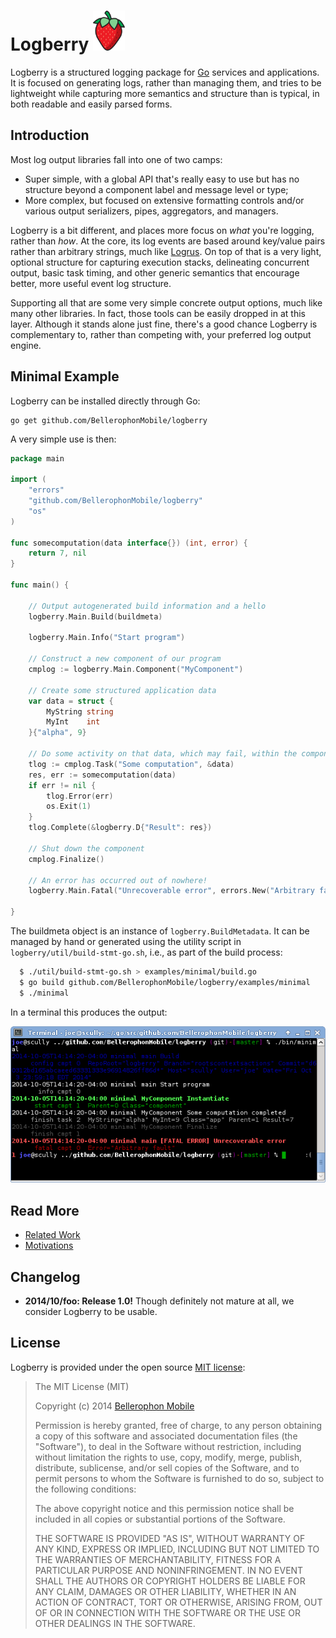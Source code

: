 Logberry <img src="https://raw.githubusercontent.com/BellerophonMobile/logberry/master/docs/logberry.png" height="64" title="Logberry" alt="Picture of a strawberry" />
========

Logberry is a structured logging package for [Go](http://golang.org/)
services and applications.  It is focused on generating logs, rather
than managing them, and tries to be lightweight while capturing more
semantics and structure than is typical, in both readable and easily
parsed forms.


## Introduction

Most log output libraries fall into one of two camps:

 * Super simple, with a global API that's really easy to use but has
   no structure beyond a component label and message level or type;
 * More complex, but focused on extensive formatting controls and/or
   various output serializers, pipes, aggregators, and managers.

Logberry is a bit different, and places more focus on *what* you're
logging, rather than *how*.  At the core, its log events are based
around key/value pairs rather than arbitrary strings, much like
[Logrus](https://github.com/sirupsen/logrus).  On top of that is a
very light, optional structure for capturing execution stacks,
delineating concurrent output, basic task timing, and other generic
semantics that encourage better, more useful event log structure.

Supporting all that are some very simple concrete output options, much
like many other libraries.  In fact, those tools can be easily dropped
in at this layer.  Although it stands alone just fine, there's a good
chance Logberry is complementary to, rather than competing with, your
preferred log output engine.


## Minimal Example

Logberry can be installed directly through Go:

    go get github.com/BellerophonMobile/logberry

A very simple use is then:

```go
package main

import (
	"errors"
	"github.com/BellerophonMobile/logberry"
	"os"
)

func somecomputation(data interface{}) (int, error) {
	return 7, nil
}

func main() {

	// Output autogenerated build information and a hello
	logberry.Main.Build(buildmeta)

	logberry.Main.Info("Start program")

	// Construct a new component of our program
	cmplog := logberry.Main.Component("MyComponent")

	// Create some structured application data
	var data = struct {
		MyString string
		MyInt    int
	}{"alpha", 9}

	// Do some activity on that data, which may fail, within the component
	tlog := cmplog.Task("Some computation", &data)
	res, err := somecomputation(data)
	if err != nil {
		tlog.Error(err)
		os.Exit(1)
	}
	tlog.Complete(&logberry.D{"Result": res})

	// Shut down the component
	cmplog.Finalize()

	// An error has occurred out of nowhere!
	logberry.Main.Fatal("Unrecoverable error", errors.New("Arbitrary fault"))

}
```

The buildmeta object is an instance of `logberry.BuildMetadata`.  It
can be managed by hand or generated using the utility script in
`logberry/util/build-stmt-go.sh`, i.e., as part of the build process:

```sh
  $ ./util/build-stmt-go.sh > examples/minimal/build.go
  $ go build github.com/BellerophonMobile/logberry/examples/minimal
  $ ./minimal
```

In a terminal this produces the output:

![Colored logberry terminal output.](https://raw.githubusercontent.com/BellerophonMobile/logberry/master/docs/figures/minimal-colors.png)


## Read More

 * [Related Work](https://github.com/BellerophonMobile/logberry/blob/master/docs/related.md)
 * [Motivations](https://github.com/BellerophonMobile/logberry/blob/master/docs/motivations.md)


## Changelog

 * **2014/10/foo: Release 1.0!** Though definitely not mature at all,
   we consider Logberry to be usable.


## License

Logberry is provided under the open source
[MIT license](http://opensource.org/licenses/MIT):

> The MIT License (MIT)
>
> Copyright (c) 2014 [Bellerophon Mobile](http://bellerophonmobile.com/)
> 
>
> Permission is hereby granted, free of charge, to any person
> obtaining a copy of this software and associated documentation files
> (the "Software"), to deal in the Software without restriction,
> including without limitation the rights to use, copy, modify, merge,
> publish, distribute, sublicense, and/or sell copies of the Software,
> and to permit persons to whom the Software is furnished to do so,
> subject to the following conditions:
>
> The above copyright notice and this permission notice shall be
> included in all copies or substantial portions of the Software.
>
> THE SOFTWARE IS PROVIDED "AS IS", WITHOUT WARRANTY OF ANY KIND,
> EXPRESS OR IMPLIED, INCLUDING BUT NOT LIMITED TO THE WARRANTIES OF
> MERCHANTABILITY, FITNESS FOR A PARTICULAR PURPOSE AND
> NONINFRINGEMENT. IN NO EVENT SHALL THE AUTHORS OR COPYRIGHT HOLDERS
> BE LIABLE FOR ANY CLAIM, DAMAGES OR OTHER LIABILITY, WHETHER IN AN
> ACTION OF CONTRACT, TORT OR OTHERWISE, ARISING FROM, OUT OF OR IN
> CONNECTION WITH THE SOFTWARE OR THE USE OR OTHER DEALINGS IN THE
> SOFTWARE.
